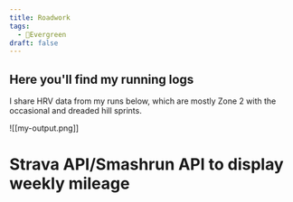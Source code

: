 ```yaml
---
title: Roadwork
tags:
  - 🌲Evergreen
draft: false
---
```


## Here you'll find my running logs
I share HRV data from my runs below, which are mostly Zone 2 with the occasional and dreaded hill sprints. 

![[my-output.png]]


# Strava API/Smashrun API to display weekly mileage

